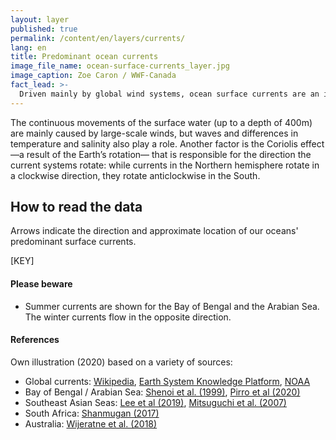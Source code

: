 ```yaml
---
layout: layer
published: true
permalink: /content/en/layers/currents/
lang: en
title: Predominant ocean currents
image_file_name: ocean-surface-currents_layer.jpg
image_caption: Zoe Caron / WWF-Canada
fact_lead: >-
  Driven mainly by global wind systems, ocean surface currents are an important factor for determining the movements and fate of marine plastic pollution.
---
```


The continuous movements of the surface water (up to a depth of 400m) are mainly caused by large-scale winds, but waves and differences in temperature and salinity also play a role. Another factor is the Coriolis effect —a result of the Earth’s rotation— that is responsible for the direction the current systems rotate: while currents in the Northern hemisphere rotate in a clockwise direction, they rotate anticlockwise in the South.

## How to read the data

Arrows indicate the direction and approximate location of our oceans' predominant surface currents.

[KEY]

#### Please beware

* Summer currents are shown for the Bay of Bengal and the Arabian Sea. The winter currents flow in the opposite direction.


<div class="mpx-reference">
  <h4>References</h4>

  <p>Own illustration (2020) based on a variety of sources:</p>
  <ul>
    <li>
      Global currents: <a href="https://en.wikipedia.org/wiki/Ocean_current#/media/File:Corrientes-oceanicas.png" target="_blank">Wikipedia</a>, <a href="https://www.eskp.de/en/basic-knowledge/climate-change/ocean-current-935142/" target="_blank">Earth System Knowledge Platform</a>, <a href="https://sos.noaa.gov/datasets/ocean-circulation-labeled-currents/" target="_blank">NOAA</a>
    </li>
    <li>
      Bay of Bengal / Arabian Sea: <a href="https://www.researchgate.net/figure/Schematic-of-major-surface-currents-in-the-Indian-Ocean-during-a-the-northeast-monsoon_fig1_27668602" target="_blank">Shenoi et al. (1999)</a>, <a href="https://www.sciencedirect.com/science/article/abs/pii/S096706451930075X" target="_blank">Pirro et al (2020)</a>
    </li>
    <li>
      Southeast Asian Seas: <a href="https://www.nature.com/articles/s41467-019-10109-z" target="_blank">Lee et al (2019)</a>, <a href="https://www.researchgate.net/figure/Map-of-the-Southeast-Asian-archipelago-showing-the-major-near-surface-currents-around-the_fig1_237309240" target="_blank">Mitsuguchi et al. (2007)</a>
    </li>
    <li>
      South Africa: <a href="https://www.researchgate.net/figure/Map-showing-the-Agulhas-Current-flowing-along-the-southern-coast-of-Africa-Credit_fig5_315670951" target="_blank">Shanmugan (2017)</a>
    </li>
    <li>
      Australia: <a href="https://agupubs.onlinelibrary.wiley.com/doi/full/10.1029/2017JC013221" target="_blank">Wijeratne et al. (2018)</a>
    </li>
  </ul>
